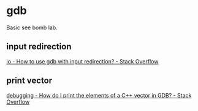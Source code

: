 # gdb

Basic see bomb lab.

## input redirection

[io \- How to use gdb with input redirection? \- Stack Overflow](https://stackoverflow.com/questions/4758175/how-to-use-gdb-with-input-redirection)

## print vector

[debugging \- How do I print the elements of a C\+\+ vector in GDB? \- Stack Overflow](https://stackoverflow.com/questions/253099/how-do-i-print-the-elements-of-a-c-vector-in-gdb)